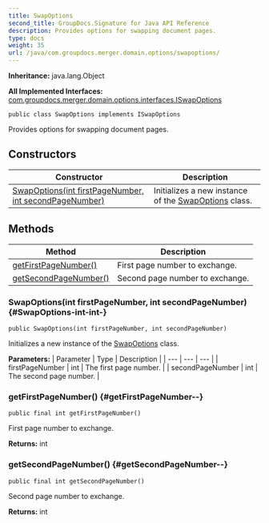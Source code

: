 ```yaml
---
title: SwapOptions
second_title: GroupDocs.Signature for Java API Reference
description: Provides options for swapping document pages.
type: docs
weight: 35
url: /java/com.groupdocs.merger.domain.options/swapoptions/
---
```

**Inheritance:**
java.lang.Object

**All Implemented Interfaces:**
[com.groupdocs.merger.domain.options.interfaces.ISwapOptions](../../com.groupdocs.merger.domain.options.interfaces/iswapoptions)
```
public class SwapOptions implements ISwapOptions
```

Provides options for swapping document pages.
## Constructors

| Constructor | Description |
| --- | --- |
| [SwapOptions(int firstPageNumber, int secondPageNumber)](#SwapOptions-int-int-) | Initializes a new instance of the [SwapOptions](../../com.groupdocs.merger.domain.options/swapoptions) class. |
## Methods

| Method | Description |
| --- | --- |
| [getFirstPageNumber()](#getFirstPageNumber--) | First page number to exchange. |
| [getSecondPageNumber()](#getSecondPageNumber--) | Second page number to exchange. |
### SwapOptions(int firstPageNumber, int secondPageNumber) {#SwapOptions-int-int-}
```
public SwapOptions(int firstPageNumber, int secondPageNumber)
```


Initializes a new instance of the [SwapOptions](../../com.groupdocs.merger.domain.options/swapoptions) class.

**Parameters:**
| Parameter | Type | Description |
| --- | --- | --- |
| firstPageNumber | int | The first page number. |
| secondPageNumber | int | The second page number. |

### getFirstPageNumber() {#getFirstPageNumber--}
```
public final int getFirstPageNumber()
```


First page number to exchange.

**Returns:**
int
### getSecondPageNumber() {#getSecondPageNumber--}
```
public final int getSecondPageNumber()
```


Second page number to exchange.

**Returns:**
int
